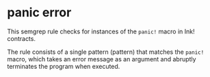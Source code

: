 # panic error
This semgrep rule checks for instances of the `panic!` macro in Ink! contracts.

The rule consists of a single pattern (pattern) that matches the `panic!` macro, 
which takes an error message as an argument and abruptly terminates the program 
when executed. 

